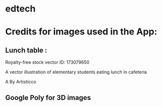 # edtech
# Credits for images used in the App:

## Lunch table :
Royalty-free stock vector ID: 173079650

A vector illustration of elementary students eating lunch in cafeteria

A
By Artisticco

## Google Poly for 3D images
